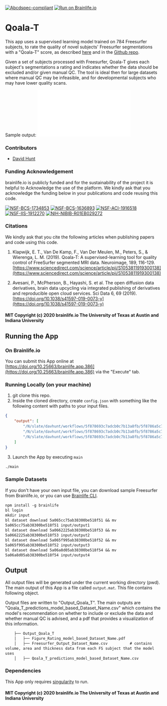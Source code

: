 [![Abcdspec-compliant](https://img.shields.io/badge/ABCD_Spec-v1.1-green.svg)](https://github.com/brain-life/abcd-spec)
[![Run on Brainlife.io](https://img.shields.io/badge/Brainlife-brainlife.app.386-blue.svg)](https://doi.org/10.25663/brainlife.app.386)

# Qoala-T

This app uses a supervised learning model trained on 784 Freesurfer subjects, to rate the quality of novel subjects' Freesurfer segmentations with a "Qoala-T" score, as described [here](https://www.sciencedirect.com/science/article/pii/S1053811919300138) and in the [Github repo](https://github.com/Qoala-T/QC#a-predicting-scan-qoala-t-score-by-using-braintime-model).

Given a set of subjects processed with Freesurfer, Qoala-T gives each subject's segmentations a rating and indicates whether the data should be excluded and/or given manual QC. The tool is ideal then for large datasets where manual QC may be infeasible, and for developmental subjects who may have lower quality scans.

Sample output:
![example_output](example_out.pdf)

### Contributors
- [David Hunt](davhunt@iu.edu)

### Funding Acknowledgement
brainlife.io is publicly funded and for the sustainability of the project it is helpful to Acknowledge the use of the platform. We kindly ask that you acknowledge the funding below in your publications and code reusing this code.

[![NSF-BCS-1734853](https://img.shields.io/badge/NSF_BCS-1734853-blue.svg)](https://nsf.gov/awardsearch/showAward?AWD_ID=1734853)
[![NSF-BCS-1636893](https://img.shields.io/badge/NSF_BCS-1636893-blue.svg)](https://nsf.gov/awardsearch/showAward?AWD_ID=1636893)
[![NSF-ACI-1916518](https://img.shields.io/badge/NSF_ACI-1916518-blue.svg)](https://nsf.gov/awardsearch/showAward?AWD_ID=1916518)
[![NSF-IIS-1912270](https://img.shields.io/badge/NSF_IIS-1912270-blue.svg)](https://nsf.gov/awardsearch/showAward?AWD_ID=1912270)
[![NIH-NIBIB-R01EB029272](https://img.shields.io/badge/NIH_NIBIB-R01EB029272-green.svg)](https://grantome.com/grant/NIH/R01-EB029272-01)

### Citations
We kindly ask that you cite the following articles when publishing papers and code using this code. 

1. Klapwijk, E. T., Van De Kamp, F., Van Der Meulen, M., Peters, S., & Wierenga, L. M. (2019). Qoala-T: A supervised-learning tool for quality control of FreeSurfer segmented MRI data. Neuroimage, 189, 116-129. [https://www.sciencedirect.com/science/article/pii/S1053811919300138](https://www.sciencedirect.com/science/article/pii/S1053811919300138)

2. Avesani, P., McPherson, B., Hayashi, S. et al. The open diffusion data derivatives, brain data upcycling via integrated publishing of derivatives and reproducible open cloud services. Sci Data 6, 69 (2019). [https://doi.org/10.1038/s41597-019-0073-y](https://doi.org/10.1038/s41597-019-0073-y)

#### MIT Copyright (c) 2020 brainlife.io The University of Texas at Austin and Indiana University

## Running the App 

### On Brainlife.io

You can submit this App online at [https://doi.org/10.25663/brainlife.app.386](https://doi.org/10.25663/brainlife.app.386) via the "Execute" tab.

### Running Locally (on your machine)

1. git clone this repo.
2. Inside the cloned directory, create `config.json` with something like the following content with paths to your input files.

```json
{
    "output": [
        "/N/slate/davhunt/workflows/5f878693c7adcb0c7b13a8fb/5f8786a5c7adcba72f13a8ff/5967bffa9b45c212bbec8958/output",
        "/N/slate/davhunt/workflows/5f878693c7adcb0c7b13a8fb/5f8786a5c7adcba72f13a8ff/598a28ec19ee5b6f80cba0b9/output",
        "/N/slate/davhunt/workflows/5f878693c7adcb0c7b13a8fb/5f8786a5c7adcba72f13a8ff/598a2aa44258600aa3128fd1/output"
    ]
}
```

3. Launch the App by executing `main`

```bash
./main
```

### Sample Datasets

If you don't have your own input file, you can download sample Freesurfer from Brainlife.io, or you can use [Brainlife CLI](https://github.com/brain-life/cli).

```
npm install -g brainlife
bl login
mkdir input
bl dataset download 5a065cc75ab38300be518f51 && mv 5a065cc75ab38300be518f51 input/output1
bl dataset download 5a0662225ab38300be518f53 && mv 5a0662225ab38300be518f53 input/output2
bl dataset download 5a065f995ab38300be518f52 && mv 5a065f995ab38300be518f52 input/output3
bl dataset download 5a06a8d05ab38300be518f54 && mv 5a06a8d05ab38300be518f54 input/output4
```

## Output

All output files will be generated under the current working directory (pwd). The main output of this App is a file called `output.mat`. This file contains following object.

Output files are written to "Output_Qoala_T". The main outputs are "Qoala_T_predictions_model_based_Dataset_Name.csv" which contains the model's recommendation on whether to include or exclude the data and whether manual QC is advised, and a pdf that provides a visualization of this information.

```
    ├── Output_Qoala_T
    │   ├── Figure_Rating_model_based_Dataset_Name.pdf
    │   ├── Freesurfer_Output_Dataset_Name.csv			# contains volume, area and thickness data from each FS subject that the model uses
    │   ├── Qoala_T_predictions_model_based_Dataset_Name.csv
```

### Dependencies

This App only requires [singularity](https://www.sylabs.io/singularity/) to run.

#### MIT Copyright (c) 2020 brainlife.io The University of Texas at Austin and Indiana University
